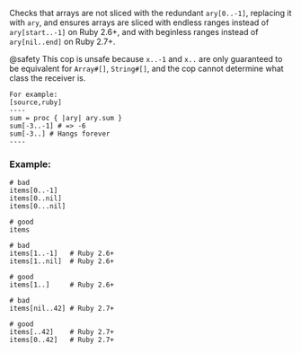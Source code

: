 Checks that arrays are not sliced with the redundant `ary[0..-1]`, replacing it with `ary`,
and ensures arrays are sliced with endless ranges instead of `ary[start..-1]` on Ruby 2.6+,
and with beginless ranges instead of `ary[nil..end]` on Ruby 2.7+.

@safety
    This cop is unsafe because `x..-1` and `x..` are only guaranteed to
    be equivalent for `Array#[]`, `String#[]`, and the cop cannot determine what class
    the receiver is.

    For example:
    [source,ruby]
    ----
    sum = proc { |ary| ary.sum }
    sum[-3..-1] # => -6
    sum[-3..] # Hangs forever
    ----

### Example:
    # bad
    items[0..-1]
    items[0..nil]
    items[0...nil]

    # good
    items

    # bad
    items[1..-1]   # Ruby 2.6+
    items[1..nil]  # Ruby 2.6+

    # good
    items[1..]     # Ruby 2.6+

    # bad
    items[nil..42] # Ruby 2.7+

    # good
    items[..42]    # Ruby 2.7+
    items[0..42]   # Ruby 2.7+
